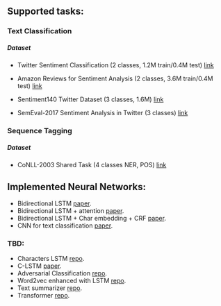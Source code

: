 ## Supported tasks:

### Text Classification


##### Dataset

  - Twitter Sentiment Classification (2 classes, 1.2M train/0.4M test) [link](https://drive.google.com/file/d/1aMt-6OCN_mEDlmRX4bymk5ZNEatsVXF-/view?usp=sharing)

  - Amazon Reviews for Sentiment Analysis (2 classes, 3.6M train/0.4M test) [link](https://www.kaggle.com/bittlingmayer/amazonreviews#test.ft.txt.bz2)

  - Sentiment140 Twitter Dataset (3 classes, 1.6M) [link](https://www.kaggle.com/kazanova/sentiment140)

  - SemEval-2017 Sentiment Analysis in Twitter (3 classes) [link](http://alt.qcri.org/semeval2017/task4/index.php?id=data-and-tools)

### Sequence Tagging


##### Dataset

  - CoNLL-2003 Shared Task (4 classes NER, POS) [link](https://github.com/Franck-Dernoncourt/NeuroNER/tree/master/data/conll2003/en)


## Implemented Neural Networks:


  - Bidirectional LSTM [paper](https://link.springer.com/chapter/10.1007/978-3-319-39958-4_19).
  - Bidirectional LSTM + attention [paper](http://www.aclweb.org/anthology/P16-2034).
  - Bidirectional LSTM + Char embedding + CRF [paper](https://arxiv.org/pdf/1603.01354.pdf).
  - CNN for text classification [paper](https://arxiv.org/pdf/1408.5882.pdf).


### TBD:

  - Characters LSTM [repo](https://github.com/charlesashby/CharLSTM).
  - C-LSTM [paper](https://arxiv.org/pdf/1511.08630.pdf).
  - Adversarial Classification [repo](https://github.com/dennybritz/models/tree/master/adversarial_text).
  - Word2vec enhanced with LSTM [repo](https://github.com/chaitjo/lstm-context-embeddings).
  - Text summarizer [repo](https://github.com/dongjun-Lee/text-summarization-tensorflow).
  - Transformer [repo](https://github.com/brightmart/text_classification/tree/master/a07_Transformer).





